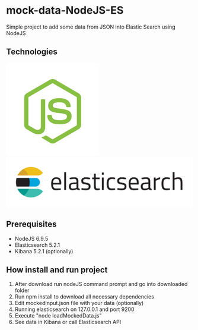 # mock-data-NodeJS-ES
Simple project to add some data from JSON into Elastic Search using NodeJS


## Technologies
<img src="/readmeAssets/pic/nodeJS2.png" width="250" height="250"/>
<img src="/readmeAssets/pic/elasticsearch.png" width="512" height="136"/>

## Prerequisites
* NodeJS 6.9.5
* Elasticsearch 5.2.1
* Kibana 5.2.1 (optionally)

## How install and run project
1. After download run nodeJS command prompt and go into downloaded folder
2. Run npm install to download all necessary dependencies
3. Edit mockedInput.json file with your data (optionally)
4. Running elasticsearch on 127.0.0.1 and port 9200
5. Execute "node loadMockedData.js"
6. See data in Kibana or call Elasticsearch API


